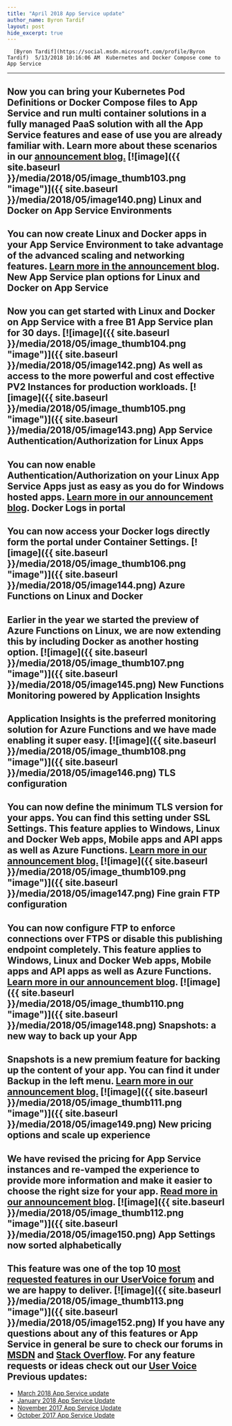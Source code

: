 ```yaml
---
title: "April 2018 App Service update"
author_name: Byron Tardif
layout: post
hide_excerpt: true
---
```

      [Byron Tardif](https://social.msdn.microsoft.com/profile/Byron Tardif)  5/13/2018 10:16:06 AM  Kubernetes and Docker Compose come to App Service
-------------------------------------------------

 Now you can bring your Kubernetes Pod Definitions or Docker Compose files to App Service and run multi container solutions in a fully managed PaaS solution with all the App Service features and ease of use you are already familiar with. Learn more about these scenarios in our [announcement blog.](https://blogs.msdn.microsoft.com/appserviceteam/2018/05/07/multi-container/) [![image]({{ site.baseurl }}/media/2018/05/image_thumb103.png "image")]({{ site.baseurl }}/media/2018/05/image140.png) Linux and Docker on App Service Environments
--------------------------------------------

 You can now create Linux and Docker apps in your App Service Environment to take advantage of the advanced scaling and networking features. [Learn more in the announcement blog](https://blogs.msdn.microsoft.com/appserviceteam/2018/05/07/announcing-the-linux-on-app-service-environment-public-preview/). New App Service plan options for Linux and Docker on App Service
----------------------------------------------------------------

 Now you can get started with Linux and Docker on App Service with a free B1 App Service plan for 30 days. [![image]({{ site.baseurl }}/media/2018/05/image_thumb104.png "image")]({{ site.baseurl }}/media/2018/05/image142.png) As well as access to the more powerful and cost effective PV2 Instances for production workloads. [![image]({{ site.baseurl }}/media/2018/05/image_thumb105.png "image")]({{ site.baseurl }}/media/2018/05/image143.png) App Service Authentication/Authorization for Linux Apps
-------------------------------------------------------

 You can now enable Authentication/Authorization on your Linux App Service Apps just as easy as you do for Windows hosted apps. [Learn more in our announcement blog](https://blogs.msdn.microsoft.com/appserviceteam/2018/05/07/linux-auth/). Docker Logs in portal
---------------------

 You can now access your Docker logs directly form the portal under Container Settings. [![image]({{ site.baseurl }}/media/2018/05/image_thumb106.png "image")]({{ site.baseurl }}/media/2018/05/image144.png) Azure Functions on Linux and Docker
-----------------------------------

 Earlier in the year we started the preview of Azure Functions on Linux, we are now extending this by including Docker as another hosting option. [![image]({{ site.baseurl }}/media/2018/05/image_thumb107.png "image")]({{ site.baseurl }}/media/2018/05/image145.png) New Functions Monitoring powered by Application Insights
--------------------------------------------------------

 Application Insights is the preferred monitoring solution for Azure Functions and we have made enabling it super easy. [![image]({{ site.baseurl }}/media/2018/05/image_thumb108.png "image")]({{ site.baseurl }}/media/2018/05/image146.png) TLS configuration
-----------------

 You can now define the minimum TLS version for your apps. You can find this setting under ****SSL Settings****. This feature applies to Windows, Linux and Docker Web apps, Mobile apps and API apps as well as Azure Functions. [Learn more in our announcement blog.](https://blogs.msdn.microsoft.com/appserviceteam/2018/04/17/app-service-and-functions-hosted-apps-can-now-update-tls-versions/) [![image]({{ site.baseurl }}/media/2018/05/image_thumb109.png "image")]({{ site.baseurl }}/media/2018/05/image147.png) Fine grain FTP configuration
----------------------------

 You can now configure FTP to enforce connections over FTPS or disable this publishing endpoint completely. This feature applies to Windows, Linux and Docker Web apps, Mobile apps and API apps as well as Azure Functions. [Learn more in our announcement blog](https://blogs.msdn.microsoft.com/appserviceteam/2018/05/08/web-apps-making-changes-to-ftp-deployments/). [![image]({{ site.baseurl }}/media/2018/05/image_thumb110.png "image")]({{ site.baseurl }}/media/2018/05/image148.png) Snapshots: a new way to back up your App
----------------------------------------

 Snapshots is a new premium feature for backing up the content of your app. You can find it under **Backup in the left menu**. [Learn more in our announcement blog.](https://blogs.msdn.microsoft.com/appserviceteam/2018/05/07/introducing-restore-from-snapshots-preview/) [![image]({{ site.baseurl }}/media/2018/05/image_thumb111.png "image")]({{ site.baseurl }}/media/2018/05/image149.png) New pricing options and scale up experience
-------------------------------------------

 We have revised the pricing for App Service instances and re-vamped the experience to provide more information and make it easier to choose the right size for your app. [Read more in our announcement blog](https://blogs.msdn.microsoft.com/appserviceteam/2018/05/07/revised-scaling-experience-for-standard-and-premium/). [![image]({{ site.baseurl }}/media/2018/05/image_thumb112.png "image")]({{ site.baseurl }}/media/2018/05/image150.png) App Settings now sorted alphabetically
--------------------------------------

 This feature was one of the top 10 [most requested features in our UserVoice forum](https://feedback.azure.com/forums/169385-web-apps/suggestions/11684811-azure-webapps-sort-the-application-settings) and we are happy to deliver. [![image]({{ site.baseurl }}/media/2018/05/image_thumb113.png "image")]({{ site.baseurl }}/media/2018/05/image152.png) If you have any questions about any of this features or App Service in general be sure to check our forums in [MSDN](https://social.msdn.microsoft.com/Forums/en-US/home?forum=windowsazurewebsitespreview) and [Stack Overflow](https://stackoverflow.com/questions/tagged/azure-web-sites). For any feature requests or ideas check out our [User Voice](https://feedback.azure.com/forums/169385-web-apps-formerly-websites) Previous updates:
-----------------

  - [March 2018 App Service update](https://blogs.msdn.microsoft.com/appserviceteam/2018/04/10/march-2018-app-service-update/)
 - [January 2018 App Service Update](https://blogs.msdn.microsoft.com/appserviceteam/2018/02/08/january-2018-app-service-update/)
 - [November 2017 App Service Update](https://blogs.msdn.microsoft.com/appserviceteam/2017/12/12/november-2017-app-service-update/)
 - [October 2017 App Service Update](https://blogs.msdn.microsoft.com/appserviceteam/2017/11/02/october-2017-app-service-update/)
      